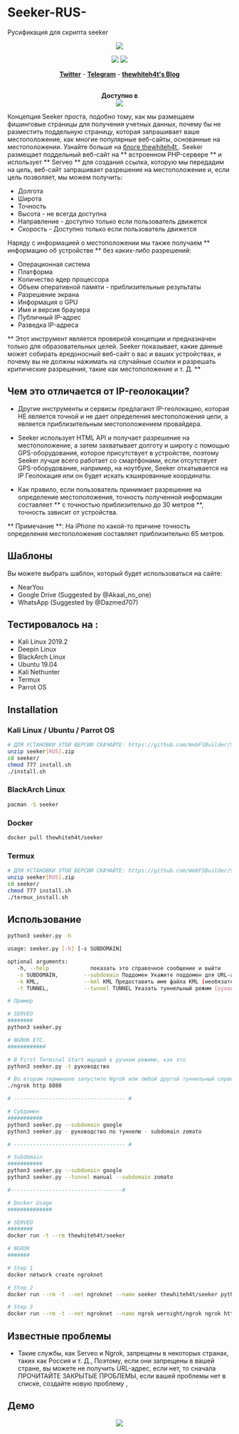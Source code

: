 # Seeker-RUS-
Русификация для скрипта seeker


<p align="center"><img src="https://psv4.userapi.com/c856236/u370917353/docs/d2/d29704554ab9/Fioletovaya_i_Rozovaya_Sovremennaya_Rabota_iz_Doma_Prostaya_Prezentatsia.png?extra=Ip4gQ7AT03jHt4lrLPpF0YmLSnvUBF9ecB1LWMnmcg_vkFSPLeam3rcLB29yJCoyqo0DUpdBgn0q5nYfy7itKfQrtwsIJby6-iJFlLA6LPhj3Yj_tsOzIXhZA3af5Pl8I1wQr36EGAzM7xbrHQKZg-pY"></p>

<p align="center">
<img src="https://img.shields.io/badge/Python-3-brightgreen.svg?style=plastic">
<img src="https://img.shields.io/badge/Docker-✔-blue.svg?style=plastic">
</p>

<p align="center">
  <a href="https://twitter.com/thewhiteh4t"><b>Twitter</b></a>
  <span> - </span>
  <a href="https://t.me/thewhiteh4t"><b>Telegram</b></a>
  <span> - </span>
  <a href="https://thewhiteh4t.github.io"><b>thewhiteh4t's Blog</b></a>
</p>

<p align="center">
  <br>
  <b>Доступно в</b>
  <br>
  <img src="https://i.imgur.com/1wJVDV5.png">
</p>

Концепция Seeker проста, подобно тому, как мы размещаем фишинговые страницы для получения учетных данных, почему бы не разместить поддельную страницу, которая запрашивает ваше местоположение, как многие популярные веб-сайты, основанные на местоположении. Узнайте больше на <a href="https://thewhiteh4t.github.io"> блоге thewhiteh4t </a>. Seeker размещает поддельный веб-сайт на ** встроенном PHP-сервере ** и использует ** Serveo ** для создания ссылка, которую мы передадим на цель, веб-сайт запрашивает разрешение на местоположение и, если цель позволяет, мы можем получить:

* Долгота
* Широта
* Точность
* Высота - не всегда доступна
* Направление - доступно только если пользователь движется
* Скорость - Доступно только если пользователь движется

Наряду с информацией о местоположении мы также получаем ** информацию об устройстве ** без каких-либо разрешений:

* Операционная система
* Платформа
* Количество ядер процессора
* Объем оперативной памяти - приблизительные результаты
* Разрешение экрана
* Информация о GPU
* Имя и версия браузера
* Публичный IP-адрес
* Разведка IP-адреса

** Этот инструмент является проверкой концепции и предназначен только для образовательных целей. Seeker показывает, какие данные может собирать вредоносный веб-сайт о вас и ваших устройствах, и почему вы не должны нажимать на случайные ссылки и разрешать критические разрешения, такие как местоположение и т. Д. **

## Чем это отличается от IP-геолокации?

* Другие инструменты и сервисы предлагают IP-геолокацию, которая НЕ является точной и не дает определения местоположения цели, а является приблизительным местоположением провайдера.

* Seeker использует HTML API и получает разрешение на местоположение, а затем захватывает долготу и широту с помощью GPS-оборудования, которое присутствует в устройстве, поэтому Seeker лучше всего работает со смартфонами, если отсутствует GPS-оборудование, например, на ноутбуке, Seeker откатывается на IP Геолокация или он будет искать кэшированные координаты.

* Как правило, если пользователь принимает разрешение на определение местоположения, точность полученной информации составляет ** с точностью приблизительно до 30 метров **, точность зависит от устройства.

** Примечание **: На iPhone по какой-то причине точность определения местоположения составляет приблизительно 65 метров.

## Шаблоны

Вы можете выбрать шаблон, который будет использоваться на сайте:

* NearYou
* Google Drive (Suggested by @Akaal_no_one)
* WhatsApp (Suggested by @Dazmed707)

## Тестировалось на  :

* Kali Linux 2019.2
* Deepin Linux
* BlackArch Linux
* Ubuntu 19.04
* Kali Nethunter
* Termux
* Parrot OS

## Installation

### Kali Linux / Ubuntu / Parrot OS

```bash
# ДЛЯ УСТАНОВКИ ЭТОЙ ВЕРСИИ СКАЧАЙТЕ: https://github.com/WebFSBuilder/Seeker-RUS-/releases/download/1.2.5/seeker.RUS.zip
unzip seeker[RUS].zip
cd seeker/
chmod 777 install.sh
./install.sh
```

### BlackArch Linux

```bash
pacman -S seeker
```

### Docker

```bash
docker pull thewhiteh4t/seeker
```

### Termux

```bash
# ДЛЯ УСТАНОВКИ ЭТОЙ ВЕРСИИ СКАЧАЙТЕ: https://github.com/WebFSBuilder/Seeker-RUS-/releases/download/1.2.5/seeker.RUS.zip
unzip seeker[RUS].zip
cd seeker/
chmod 777 install.sh
./termux_install.sh
```

## Использование

```bash
python3 seeker.py -h

usage: seeker.py [-h] [-s SUBDOMAIN]

optional arguments:
   -h, --help             показать это справочное сообщение и выйти
   -s SUBDOMAIN,        --subdomain Поддомен Укажите поддомен для URL-адреса Serveo (необязательно)
   -k KML,              --kml KML Предоставить имя файла KML (необязательно)
   -t TUNNEL,           --tunnel TUNNEL Указать туннельный режим [руководство]

# Пример

# SERVEO
########
python3 seeker.py

# NGROK ETC.
############

# В First Terminal Start ищущий в ручном режиме, как это
python3 seeker.py -t руководство

# Во втором терминале запустите Ngrok или любой другой туннельный сервис на порту 8080
./ngrok http 8080

# ----------------------------------- #

# Субдомен
###########
python3 seeker.py --subdomain google
python3 seeker.py - руководство по туннелю - subdomain zomato

# ----------------------------------- #

# Subdomain
########### 
python3 seeker.py --subdomain google
python3 seeker.py --tunnel manual --subdomain zomato

#-----------------------------------#

# Docker Usage
##############

# SERVEO
########
docker run -t --rm thewhiteh4t/seeker

# NGROK
#######

# Step 1
docker network create ngroknet

# Step 2
docker run --rm -t --net ngroknet --name seeker thewhiteh4t/seeker python3 seeker.py -t manual

# Step 3
docker run --rm -t --net ngroknet --name ngrok wernight/ngrok ngrok http seeker:8080
```

## Известные проблемы

* Такие службы, как Serveo и Ngrok, запрещены в некоторых странах, таких как Россия и т. Д., Поэтому, если они запрещены в вашей стране, вы можете не получить URL-адрес, если нет, то сначала ПРОЧИТАЙТЕ ЗАКРЫТЫЕ ПРОБЛЕМЫ, если вашей проблемы нет в списке, создайте новую проблему ,

## Демо

<p align="center">
	<a href="https://www.youtube.com/watch?v=FEyAPjkJFrk"><img src="https://i.imgur.com/48yrleF.png"></a>
</p>
